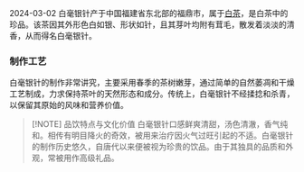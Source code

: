 2024-03-02
白毫银针产于中国福建省东北部的福鼎市，属于[白茶](中国的茶叶六大分类)，是白茶中的珍品。该茶因其外形色白如银、形状如针，且其芽叶均附有茸毛，散发着淡淡的清香，从而得名白毫银针。

### 制作工艺
白毫银针的制作非常讲究，主要采用春季的茶树嫩芽，通过简单的自然萎凋和干燥工艺制成，力求保持茶叶的天然形态和成分。传统上，白毫银针不经揉捻和杀青，以保留其原始的风味和营养价值。


> [!NOTE] 品饮特点与文化价值
> 白毫银针口感鲜爽清甜，汤色清澈，香气纯和。相传有明目降火的奇效，被用来治疗因火气过旺引起的不适。白毫银针的制作历史悠久，自唐代以来便被视为珍贵的饮品。由于其独具的品质和外观，常被用作高级礼品。

 
